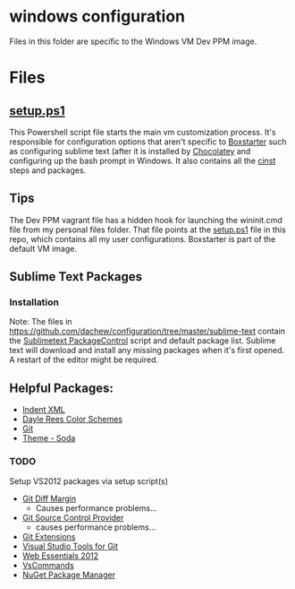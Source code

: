 windows configuration
=====================
Files in this folder are specific to the Windows VM Dev PPM image.

# Files
## [setup.ps1](setup.ps1)
This Powershell script file starts the main vm customization process.  It's responsible for configuration options that aren't specific to [Boxstarter](http://boxstarter.org) such as configuring sublime text (after it is installed by [Chocolatey](http://chocolatey.org) and configuring up the bash prompt in Windows.  It also contains all the [cinst](https://github.com/chocolatey/choco/wiki/CommandsInstall) steps and packages.

## Tips
The Dev PPM vagrant file has a hidden hook for launching the wininit.cmd file from my personal files folder.  That file points at the [setup.ps1](setup.ps1) file in this repo, which contains all my user configurations.  Boxstarter is part of the default VM image.

## Sublime Text Packages
### Installation
Note: The files in https://github.com/dachew/configuration/tree/master/sublime-text contain the [Sublimetext PackageControl](https://packagecontrol.io/installation) script and default package list.  Sublime text will download and install any missing packages when it's first opened.  A restart of the editor might be required.

## Helpful Packages:
- [Indent XML](https://packagecontrol.io/packages/Indent%20XML)
- [Dayle Rees Color Schemes](https://packagecontrol.io/packages/Dayle%20Rees%20Color%20Schemes)
- [Git](https://packagecontrol.io/packages/Git)
- [Theme - Soda](https://packagecontrol.io/packages/Theme%20-%20Soda)

### TODO
Setup VS2012 packages via setup script(s)
- [Git Diff Margin](https://visualstudiogallery.msdn.microsoft.com/cf49cf30-2ca6-4ea0-b7cc-6a8e0dadc1a8)
  - Causes performance problems...
- [Git Source Control Provider](https://visualstudiogallery.msdn.microsoft.com/63a7e40d-4d71-4fbb-a23b-d262124b8f4c)
  - causes performance problems...
- [Git Extensions](https://visualstudiogallery.msdn.microsoft.com/8f594baa-e44e-4114-8381-e175ace0fe97)
- [Visual Studio Tools for Git](https://visualstudiogallery.msdn.microsoft.com/abafc7d6-dcaa-40f4-8a5e-d6724bdb980c)
- [Web Essentials 2012](https://visualstudiogallery.msdn.microsoft.com/07d54d12-7133-4e15-becb-6f451ea3bea6)
- [VsCommands](https://visualstudiogallery.msdn.microsoft.com/a83505c6-77b3-44a6-b53b-73d77cba84c8)
- [NuGet Package Manager](https://visualstudiogallery.msdn.microsoft.com/27077b70-9dad-4c64-adcf-c7cf6bc9970c)

